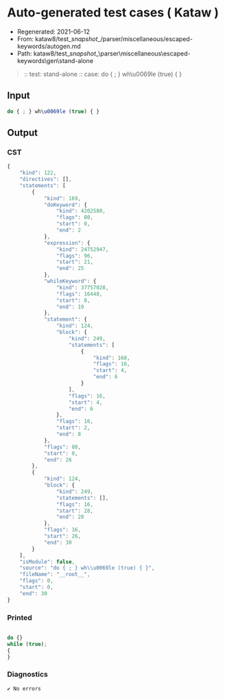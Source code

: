 # Auto-generated test cases ( Kataw )
- Regenerated: 2021-06-12
- From: kataw8/test\__snapshot__/parser/miscellaneous/escaped-keywords/autogen.md
- Path: kataw8/test\__snapshot__\parser\miscellaneous\escaped-keywords\gen\stand-alone
> :: test: stand-alone
> :: case: do { ; } wh\u0069le (true) { }
## Input

`````js
do { ; } wh\u0069le (true) { }
`````
## Output

### CST

```javascript
{
    "kind": 122,
    "directives": [],
    "statements": [
        {
            "kind": 169,
            "doKeyword": {
                "kind": 4202580,
                "flags": 80,
                "start": 0,
                "end": 2
            },
            "expression": {
                "kind": 24752947,
                "flags": 96,
                "start": 21,
                "end": 25
            },
            "whileKeyword": {
                "kind": 37757028,
                "flags": 16448,
                "start": 8,
                "end": 19
            },
            "statement": {
                "kind": 124,
                "block": {
                    "kind": 249,
                    "statements": [
                        {
                            "kind": 168,
                            "flags": 16,
                            "start": 4,
                            "end": 6
                        }
                    ],
                    "flags": 16,
                    "start": 4,
                    "end": 6
                },
                "flags": 16,
                "start": 2,
                "end": 8
            },
            "flags": 80,
            "start": 0,
            "end": 26
        },
        {
            "kind": 124,
            "block": {
                "kind": 249,
                "statements": [],
                "flags": 16,
                "start": 28,
                "end": 28
            },
            "flags": 16,
            "start": 26,
            "end": 30
        }
    ],
    "isModule": false,
    "source": "do { ; } wh\\u0069le (true) { }",
    "fileName": "__root__",
    "flags": 0,
    "start": 0,
    "end": 30
}
```

### Printed

```javascript

do {}
while (true);
{
}
```

### Diagnostics

```javascript
✔ No errors
```

